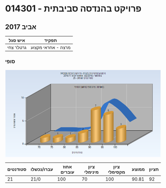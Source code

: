 # 014301 - פרויקט בהנדסה סביבתית

## אביב 2017

| איש סגל | תפקיד |
| ---- | ---- |
| גרטלר צחי | מרצה - אחראי מקצוע |

### סופי

![201602 Finals](201602/Finals.png)

| סטודנטים | עברו/נכשלו | אחוז עוברים | ציון מינימלי | ציון מקסימלי | ממוצע | חציון |
| ---- | ---- | ---- | ---- | ---- | ---- | ---- |
| 21 | 21/0 | 100 | 70 | 100 | 90.81 | 92 |

